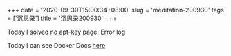+++
date = '2020-09-30T15:00:34+08:00'
slug = 'meditation-200930'
tags = ['沉思录']
title = '沉思录200930'
+++

Today I solved [no apt-key page](https://gaotianhe.github.io/linux-command/c/apt-key.html); [Error log](https://github.com/Gaotianhe/linux-command/runs/1183286396?check_suite_focus=true#step:6:12)

Today I can see Docker Docs [here](https://gaotianhe.github.io/docker-docs/)
